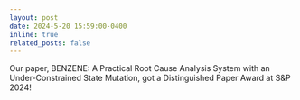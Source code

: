```yaml
---
layout: post
date: 2024-5-20 15:59:00-0400
inline: true
related_posts: false
---
```


Our paper, BENZENE: A Practical Root Cause Analysis System with an Under-Constrained State Mutation, got a Distinguished Paper Award at S&P 2024!


